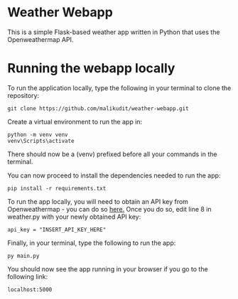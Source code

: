 # Weather Webapp
This is a simple Flask-based weather app written in Python that uses the Openweathermap API.

# Running the webapp locally
To run the application locally, type the following in your terminal to clone the repository:
```
git clone https://github.com/malikudit/weather-webapp.git
```

Create a virtual environment to run the app in:
```
python -m venv venv
venv\Scripts\activate
```
There should now be a (venv) prefixed before all your commands in the terminal.

You can now proceed to install the dependencies needed to run the app:
```
pip install -r requirements.txt
```

To run the app locally, you will need to obtain an API key from Openweathermap - you can do so [here.](https://home.openweathermap.org/api_keys)
Once you do so, edit line 8 in weather.py with your newly obtained API key:
```
api_key = "INSERT_API_KEY_HERE"
```

Finally, in your terminal, type the following to run the app:
```
py main.py
```

You should now see the app running in your browser if you go to the following link:
```
localhost:5000
```
